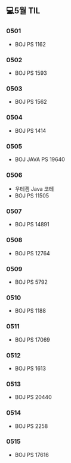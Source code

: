 ## 💻5월 TIL

### 0501
* BOJ PS 1162

### 0502
* BOJ PS 1593

### 0503
* BOJ PS 1562

### 0504
* BOJ PS 1414

### 0505
* BOJ JAVA PS 19640

### 0506
* 우테캠 Java 코테
* BOJ PS 11505

### 0507
* BOJ PS 14891

### 0508
* BOJ PS 12764

### 0509
* BOJ PS 5792

### 0510
* BOJ PS 1188

### 0511
* BOJ PS 17069

### 0512
* BOJ PS 1613

### 0513
* BOJ PS 20440

### 0514
* BOJ PS 2258

### 0515
* BOJ PS 17616